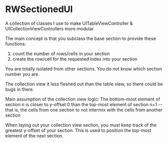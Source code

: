 # RWSectionedUI
A collection of classes I use to make UITableViewController & UICollectionViewControllers more modular.

The main concept is that you subclass the base section to provide these functions:
1. count the number of rows/cells in your section
2. create the row/cell for the requested index into your section

You are totally isolated from other sections.
You do not know which section number you are.

The collection view it less fleshed out than the table view, so there could be bugs in there.

Main assumption of the collection view logic:
The bottom-most element of section n is closer to y-offset 0 than the top-most element of section n+1
-- that is, the cells from one section to not intermix with the cells from another section

When laying out your collection view section, you must keep track of the greatest y-offset of your section.
This is used to position the top-most element of the next section.
